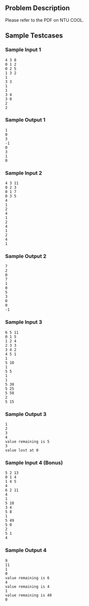 ## Problem Description
Please refer to the PDF on NTU COOL.

## Sample Testcases

### Sample Input 1
```
4 3 8
0 1 2
0 2 5
1 3 2
1
3 3
1
1
3 4
3 0
2
2
```

### Sample Output 1
```
1
0
3
-1
0
3
1
0
```

### Sample Input 2
```
4 3 11
0 2 3
0 1 7
0 3 5
4
1
2
4
1
2
4
1
2
4
1
```


### Sample Output 2
```
7
2
0
7
1
0
5
3
0
0
-1
```

### Sample Input 3
```
6 5 11
0 1 5
1 2 4
2 3 3
3 4 2
4 5 1
1
5 10
1
5 5
1
1
5 30
5 25
5 50
2
5 15
```

### Sample Output 3
```
1
2
3
4
value remaining is 5
3
value lost at 0
```

### Sample Input 4 (Bonus)
```
5 2 13
0 1 4
1 4 5
4
6 2 11
4
1
5 10
3 4
5 8
1
5 49
5 0
2
5 1
4
```

### Sample Output 4
```
9
11
1
0
value remaining is 6
4
value remaining is 4
1
value remaining is 40
0
```
